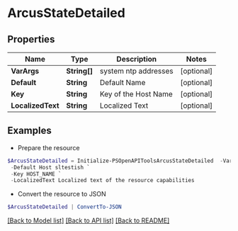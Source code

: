 # ArcusStateDetailed
## Properties

Name | Type | Description | Notes
------------ | ------------- | ------------- | -------------
**VarArgs** | **String[]** | system ntp addresses | [optional] 
**Default** | **String** | Default Name | [optional] 
**Key** | **String** | Key of the Host Name | [optional] 
**LocalizedText** | **String** | Localized Text  | [optional] 

## Examples

- Prepare the resource
```powershell
$ArcusStateDetailed = Initialize-PSOpenAPIToolsArcusStateDetailed  -VarArgs null `
 -Default Host sltestish `
 -Key HOST_NAME `
 -LocalizedText Localized text of the resource capabilities
```

- Convert the resource to JSON
```powershell
$ArcusStateDetailed | ConvertTo-JSON
```

[[Back to Model list]](../README.md#documentation-for-models) [[Back to API list]](../README.md#documentation-for-api-endpoints) [[Back to README]](../README.md)

